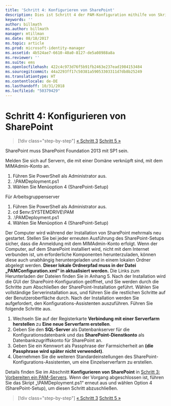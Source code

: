 ```yaml
---
title: 'Schritt 4: Konfigurieren von SharePoint'
description: Dies ist Schritt 4 der PAM-Konfiguration mithilfe von Skripts. In diesem Schritt konfigurieren Sie SharePoint so, dass es als Teil Ihrer PAM-Bereitstellung verwendet werden kann.
keywords: ''
author: billmath
ms.author: billmath
manager: mtillman
ms.date: 08/18/2017
ms.topic: article
ms.prod: microsoft-identity-manager
ms.assetid: 4b524ae7-6610-40a0-8127-de5a08988a8a
ms.reviewer: ''
ms.suite: ems
ms.openlocfilehash: 422c4c973d76f5b91fb2463e237ead1984153484
ms.sourcegitcommit: 44a2293ff17c50381a59053303311d7db8b25249
ms.translationtype: HT
ms.contentlocale: de-DE
ms.lasthandoff: 10/31/2018
ms.locfileid: "50379429"
---
```

# <a name="step-4-configuring-sharepoint"></a>Schritt 4: Konfigurieren von SharePoint

> [!div class="step-by-step"]
> [« Schritt 3](sp1-step3-installing-configuring-sql.md)
> [Schritt 5 »](sp1-step5-configuring-pam.md)

SharePoint muss SharePoint Foundation 2013 mit SP1 sein.

Melden Sie sich auf Servern, die mit einer Domäne verknüpft sind, mit dem MIMAdmin-Konto an.

1. Führen Sie PowerShell als Administrator aus.
2.  .\PAMDeployment.ps1
3.  Wählen Sie Menüoption 4 (SharePoint-Setup)


Für Arbeitsgruppenserver

1. Führen Sie PowerShell als Administrator aus.
2.  cd $env:SYSTEMDRIVE\PAM
3.  .\PAMDeployment.ps1
4. Wählen Sie Menüoption 4 (SharePoint-Setup)

Der Computer wird während der Installation von SharePoint mehrmals neu gestartet. Stellen Sie bei jeder erneuten Ausführung des SharePoint-Setups sicher, dass die Anmeldung mit dem MIMAdmin-Konto erfolgt.
Wenn der Computer, auf dem SharePoint installiert wird, nicht mit dem Internet verbunden ist, um erforderliche Komponenten herunterzuladen, können diese auch unabhängig heruntergeladen und in einem lokalen Ordner abgelegt werden. **Dieser lokale Ordnerpfad muss in der Datei „PAMConfiguration.xml“ in <PrerequisitesBinaryLocation/> aktualisiert werden.** Die Links zum Herunterladen der Dateien finden Sie in Anhang 5.
Nach der Installation wird die GUI der SharePoint-Konfiguration geöffnet, und Sie werden durch die Schritte zum Abschließen der SharePoint-Installation geführt. Wählen Sie vollständige Serverinstallation aus, und führen Sie die restlichen Schritte auf der Benutzeroberfläche durch. Nach der Installation werden Sie aufgefordert, den Konfigurations-Assistenten auszuführen. Führen Sie folgende Schritte aus.

1. Wechseln Sie auf der Registerkarte **Verbindung mit einer Serverfarm herstellen** zu **Eine neue Serverfarm erstellen**.
2. Geben Sie den **SQL-Server** als Datenbankserver für die Konfigurationsdatenbank und das **SharePoint-Dienstkonto** als Datenbankzugriffskonto für SharePoint an.
3. Geben Sie ein Kennwort als Passphrase der Farmsicherheit an **(die Passphrase wird später nicht verwendet)**.
4. Übernehmen Sie die weiteren Standardeinstellungen des SharePoint-Konfigurations-Assistenten, um eine Einzelserverfarm zu erstellen.

Details finden Sie im Abschnitt **Konfigurieren von SharePoint** in [Schritt 3: Vorbereiten ein PAM-Servers](/microsoft-identity-manager/pam/step-3-prepare-pam-server). Wenn der Vorgang abgeschlossen ist, führen Sie das Skript „\PAMDeployment.ps1“ erneut aus und wählen Option 4 (SharePoint-Setup), um diesen Schritt abzuschließen.

> [!div class="step-by-step"]
> [« Schritt 3](sp1-step3-installing-configuring-sql.md)
> [Schritt 5 »](sp1-step5-configuring-pam.md)
